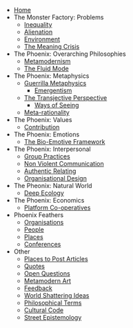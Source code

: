 * [Home][1]
* The Monster Factory: Problems
	* [Inequality][2]
	* [Alienation][3]
	* [Environment][4]
	* [The Meaning Crisis][5]
* The Phoenix: Overarching Philosophies
	* [Metamodernism][6]
	* [The Fluid Mode][7]
* The Phoenix: Metaphysics
	* [Guerrilla Metaphysics][8]
		* [Emergentism][9]
	* [The Transjective Perspective][10]
		* [Ways of Seeing][11]
	* [Meta-rationality][12]
* The Phoenix: Values
	* [Contribution][13]
*  The Phoenix: Emotions
	*  [The Bio-Emotive Framework][14]
* The Phoenix: Interpersonal
	* [Group Practices][15]
	* [Non Violent Communication][16]
	* [Authentic Relating][17]
	* [Organisational Design][18]
* The Pheonix: Natural World
	* [Deep Ecology][19]
* The Phoenix: Economics
	* [Platform Co-operatives][20]
* Phoenix Feathers
	* [Organisations][21]
	* [People][22]
	* [Places][23]
	* [Conferences][24]
* Other
	* [Places to Post Articles][25]
	* [Quotes][26]
	* [Open Questions][27]
	* [Metamodern Art][28]
	* [Feedback][29]
	* [World Shattering Ideas][30]
	* [Philosophical Terms][31]
	* [Cultural Code][32]
	* [Street Epistemology][33]

[1]:	Welcome%20to%20The%20Phoenix%20Project.md
[2]:	inequality.md
[3]:	alienation.md
[4]:	environment.md
[5]:	The%20Meaning%20Crisis.md
[6]:	metamodernism.md
[7]:	The%20Fluid%20Mode.md
[8]:	Guerrilla%20Metaphysics.md
[9]:	Emergentism.md
[10]:	The%20Transjective%20Perspective.md
[11]:	Ways%20of%20Seeing.md
[12]:	Meta-rationality.md
[13]:	contribution.md
[14]:	The%20Bio-Emotive%20Framework.md
[15]:	Group%20Practices.md
[16]:	Non%20Violent%20Communication.md
[17]:	Authentic%20Relating.md
[18]:	Organisational%20Design.md
[19]:	Deep%20Ecology.md
[20]:	Platform%20Co-ops.md
[21]:	organisations.md
[22]:	people.md
[23]:	places.md
[24]:	conferences.md
[25]:	Places%20To%20Post%20Articles.md
[26]:	quotes.md
[27]:	Open%20Questions.md
[28]:	Metamodern%20Art.md
[29]:	feedback.md
[30]:	World%20Shattering%20Ideas.md
[31]:	Philosophical%20Terms.md
[32]:	Culture%20Code.md
[33]:	Street%20Epistemology.md